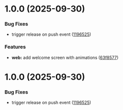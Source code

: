 # 1.0.0 (2025-09-30)


### Bug Fixes

* trigger release on push event ([1196525](https://github.com/harrisonde/conventional-commits/commit/119652576f591e8f7a7bb8ab13256c9bf263bf4c))


### Features

* **web:** add welcome screen with animations ([63f8577](https://github.com/harrisonde/conventional-commits/commit/63f857738ba9412ca8596f3307ac735c1c886ab5))

# 1.0.0 (2025-09-30)


### Bug Fixes

* trigger release on push event ([1196525](https://github.com/Cidekar/conventional-commits/commit/119652576f591e8f7a7bb8ab13256c9bf263bf4c))
